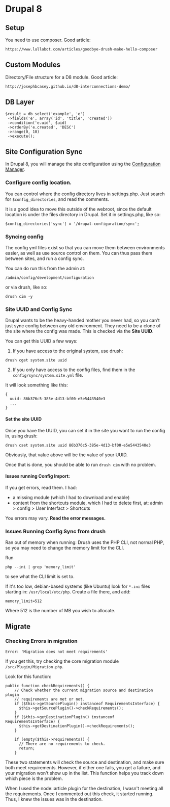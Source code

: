 # Drupal 8


## Setup

You need to use composer. Good article:

  `https://www.lullabot.com/articles/goodbye-drush-make-hello-composer`

## Custom Modules

Directory/File structure for a D8 module. Good article:

 `http://josephbcasey.github.io/d8-interconnections-demo/`


 ## DB Layer

 ```
 $result = db_select('example', 'e')
  ->fields('e', array('id', 'title', 'created'))
  ->condition('e.uid', $uid)
  ->orderBy('e.created', 'DESC')
  ->range(0, 10)
  ->execute();
  ```


## Site Configuration Sync

In Drupal 8, you will manage the site configuration using the [Configuration Manager](https://www.drupal.org/docs/8/configuration-management/managing-your-sites-configuration).

### Configure config location.
You can control where the config directory lives in settings.php. Just search for `$config_directories`, and read the comments.

It is a good idea to move this outside of the webroot, since the default location is under the files directory in Drupal. Set it in settings.php, like so:
```
$config_directories['sync'] = '/drupal-configuration/sync';
```

### Syncing config
The config yml files exist so that you can move them between environments easier, as well as use source control on them. You can thus pass them between sites, and run a config sync.

You can do run this from the admin at:
```
/admin/config/development/configuration
```

or via drush, like so:
```
drush cim -y
```

### Site UUID and Config Sync
Drupal wants to be the heavy-handed mother you never had, so you can't just sync config between any old environment. They need to be a clone of the site where the config was made. This is checked via the **Site UUID**.

You can get this UUID a few ways:

1. If you have access to the original system, use drush:
```
drush cget system.site uuid
```

2. If you only have access to the config files, find them in the `config/sync/system.site.yml` file.

It will look something like this:
```
{
  uuid: 86b376c5-385e-4d13-bf00-e5e5443540e3
  ...
}
```

#### Set the site UUID
Once you have the UUID, you can set it in the site you want to run the config in, using drush:
```
drush cset system.site uuid 86b376c5-385e-4d13-bf00-e5e5443540e3
```

Obviously, that value above will be the value of your UUID.

Once that is done, you should be able to run `drush cim` with no problem.

#### Issues running Config Import:

If you get errors, read them. I had:
- a missing module (which I had to download and enable)
- content from the shortcuts module, which I had to delete first, at: admin > config > User Interfact > Shortcuts

You errors may vary. **Read the error messages.**


### Issues Running Config Sync from drush
Ran out of memory when running: Drush uses the PHP CLI, not normal PHP, so you may need to change the memory limit for the CLI.

Run
```
php --ini | grep 'memory_limit'
```
to see what the CLI limit is set to.

If it's too low, debian-based systems (like Ubuntu) look for `*.ini` files starting in: `/usr/local/etc/php`. Create a file there, and add:
```
memory_limit=512
```
Where 512 is the number of MB you wish to allocate.


## Migrate

### Checking Errors in migration

`Error: 'Migration does not meet requirements'`

If you get this, try checking the core migration module `/src/Plugin/Migration.php`.

Look for this function:

```
public function checkRequirements() {
    // Check whether the current migration source and destination plugin
    // requirements are met or not.
    if ($this->getSourcePlugin() instanceof RequirementsInterface) {
      $this->getSourcePlugin()->checkRequirements();
    }
    if ($this->getDestinationPlugin() instanceof RequirementsInterface) {
      $this->getDestinationPlugin()->checkRequirements();
    }

    if (empty($this->requirements)) {
      // There are no requirements to check.
      return;
    }
```

These two statements will check the source and destination, and make sure both meet requirements. However, if either one fails, you get a failure, and your migration won't show up in the list. This function helps you track down which piece is the problem.

When I used the node::article plugin for the destination, I wasn't meeting all the requirements. Once I commented out this check, it started running. Thus, I knew the issues was in the destination.
